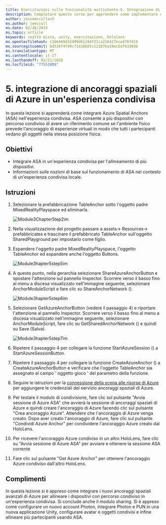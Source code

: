 ```yaml
---
title: Esercitazioni sulle funzionalità multiutente-5. Integrazione di ancoraggi spaziali di Azure in un'esperienza condivisa
description: Completare questo corso per apprendere come implementare esperienze condivise multiutente all'interno di un'applicazione HoloLens 2.
author: jessemcculloch
ms.author: jemccull
ms.date: 02/26/2019
ms.topic: article
keywords: realtà mista, unity, esercitazione, hololens
ms.openlocfilehash: c1b64b9d32409d61284f21ca216417ece4767d1b
ms.sourcegitcommit: bd536f4f99c71418b55c121b7ba19ecbaf6336bb
ms.translationtype: MT
ms.contentlocale: it-IT
ms.lasthandoff: 02/21/2020
ms.locfileid: "77553809"
---
```

# <a name="5-integrating-azure-spatial-anchors-into-a-shared-experience"></a>5. integrazione di ancoraggi spaziali di Azure in un'esperienza condivisa

In questa lezione si apprenderà come integrare Azure Spatial Anchors (ASA) nell'esperienza condivisa. ASA consente a più dispositivi con percorso condiviso di avere un riferimento comune se l'ambiente fisico prevede l'ancoraggio di esperienze virtuali in modo che tutti i partecipanti vedano gli oggetti nella stessa posizione fisica.

## <a name="objectives"></a>Obiettivi

* Integrare ASA in un'esperienza condivisa per l'allineamento di più dispositivi.
* Informazioni sulle nozioni di base sul funzionamento di ASA nel contesto di un'esperienza condivisa locale.

## <a name="instructions"></a>Istruzioni

1. Selezionare la prefabbricazione TableAnchor sotto l'oggetto padre MixedRealityPlayspace ed eliminarla.

    ![Module3Chapter5tep2im](images/module3chapter5step2im.PNG)

2. Nella visualizzazione del progetto passare a assets-> Resources-> prefabbricates e trascinare il prefabbricato TableAnchor sull'oggetto SharedPlayground per impostarlo come figlio.

3. Espandere l'oggetto padre MixedRealityPlayspace, l'oggetto TableAnchor ed espandere anche l'oggetto Buttons.

    ![Module3hapter5step5im](images/module3chapter5step5im.PNG)

4. A questo punto, nella gerarchia selezionare ShareAzureAnchorButton e spostare l'attenzione sul pannello Inspector. Scorrere verso il basso fino al menu a discesa visualizzato nell'immagine seguente, selezionare AnchorModuleScript e fare clic su ShareAnchorNetwork ().

    ![Module3hapter5step6im](images/module3chapter5step6im.PNG)

5. Selezionare GetAzureAnchorButton (vedere il passaggio 4) e riportare l'attenzione al pannello Inspector. Scorrere verso il basso fino al menu a discesa visualizzato nell'immagine seguente, selezionare AnchorModuleScript, fare clic su GetSharedAnchorNetwork () e quindi su Save (Salva).

    ![Module3hapter5step7im](images/module3chapter5step7im.PNG)

6. Ripetere il passaggio 4 per collegare la funzione StartAzureSession () a StartAzureSessionButton.

7. Ripetere il passaggio 4 per collegare la funzione CreateAzureAnchor () a CreateAzureAnchorButton e verificare che l'oggetto TableAnchor sia assegnato al campo ' oggetto gioco ' del parametro della funzione.

8. Seguire le istruzioni per la [connessione della scena alle risorse di Azure](mrlearning-asa-ch1.md#4-connect-the-scene-to-the-azure-resource) per aggiungere le credenziali del servizio ancoraggi spaziali di Azure.

9. Per testare il modulo di condivisione, fare clic sul pulsante "Avvia sessione di Azure ASA" che avvierà la sessione di ancoraggi spaziali di Azure e quindi creare l'ancoraggio di Azure facendo clic sul pulsante "Crea ancoraggio Azure". Attendere che l'ancoraggio di Azure venga creato. Dopo aver creato l'ancoraggio di Azure, fare clic sul pulsante "Condividi Azure Anchor" per condividere l'ancoraggio Azure creato dal HoloLens.

10. Per ricevere l'ancoraggio Azure condiviso in un altro HoloLens, fare clic su "Avvia sessione di Azure ASA" per avviare e ottenere la sessione ASA corrente

11. Fare clic sul pulsante "Get Azure Anchor" per ottenere l'ancoraggio Azure condiviso dall'altro HoloLens.

## <a name="congratulations"></a>Complimenti

In questa lezione si è appreso come integrare i nuovi ancoraggi spaziali avanzati di Azure per allineare i dispositivi con percorso condiviso in un'esperienza condivisa. Si conclude anche il modulo sharing. Si è appreso come configurare un nuovo account Photon, integrare Photon e PUN in una nuova applicazione Unity, configurare avatar e oggetti condivisi e infine allineare più partecipanti usando ASA.
